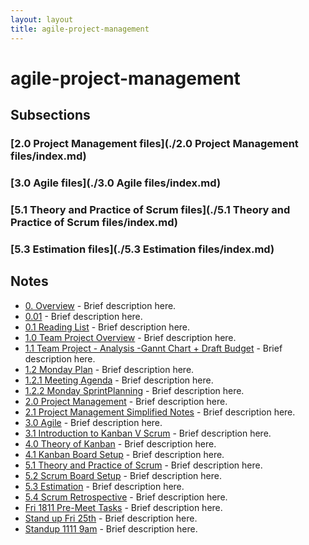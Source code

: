 ```yaml
---
layout: layout
title: agile-project-management
---
```


# agile-project-management

## Subsections

### [2.0 Project Management files](./2.0 Project Management files/index.md)

### [3.0 Agile files](./3.0 Agile files/index.md)

### [5.1 Theory and Practice of Scrum files](./5.1 Theory and Practice of Scrum files/index.md)

### [5.3 Estimation files](./5.3 Estimation files/index.md)

## Notes

- [0. Overview](0.%20Overview.html) - Brief description here.
- [0.01](0.01.html) - Brief description here.
- [0.1 Reading List](0.1%20Reading%20List.html) - Brief description here.
- [1.0 Team Project Overview](1.0%20Team%20Project%20Overview.html) - Brief description here.
- [1.1 Team Project - Analysis -Gannt Chart + Draft Budget](1.1%20Team%20Project%20-%20Analysis%20-Gannt%20Chart%20%2B%20Draft%20Budget.html) - Brief description here.
- [1.2 Monday Plan](1.2%20Monday%20Plan.html) - Brief description here.
- [1.2.1 Meeting Agenda](1.2.1%20Meeting%20Agenda.html) - Brief description here.
- [1.2.2 Monday SprintPlanning](1.2.2%20Monday%20SprintPlanning.html) - Brief description here.
- [2.0 Project Management](2.0%20Project%20Management.html) - Brief description here.
- [2.1 Project Management Simplified Notes](2.1%20Project%20Management%20Simplified%20Notes.html) - Brief description here.
- [3.0 Agile](3.0%20Agile.html) - Brief description here.
- [3.1 Introduction to Kanban V Scrum](3.1%20Introduction%20to%20Kanban%20V%20Scrum.html) - Brief description here.
- [4.0 Theory of Kanban](4.0%20Theory%20of%20Kanban.html) - Brief description here.
- [4.1 Kanban Board Setup](4.1%20Kanban%20Board%20Setup.html) - Brief description here.
- [5.1 Theory and Practice of Scrum](5.1%20Theory%20and%20Practice%20of%20Scrum.html) - Brief description here.
- [5.2 Scrum Board Setup](5.2%20Scrum%20Board%20Setup.html) - Brief description here.
- [5.3 Estimation](5.3%20Estimation.html) - Brief description here.
- [5.4 Scrum Retrospective](5.4%20Scrum%20Retrospective.html) - Brief description here.
- [Fri 1811 Pre-Meet Tasks](Fri%201811%20Pre-Meet%20Tasks.html) - Brief description here.
- [Stand up Fri 25th](Stand%20up%20Fri%2025th.html) - Brief description here.
- [Standup 1111 9am](Standup%201111%209am.html) - Brief description here.

